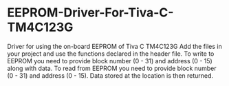 # EEPROM-Driver-For-Tiva-C-TM4C123G
Driver for using the on-board EEPROM of Tiva C TM4C123G
Add the files in your project and use the functions declared in the header file.
To write to EEPROM you need to provide block number (0 - 31) and address (0 - 15) along with data.
To read from EEPROM you need to provide block number (0 - 31) and address (0 - 15). Data stored at the location is then returned.

